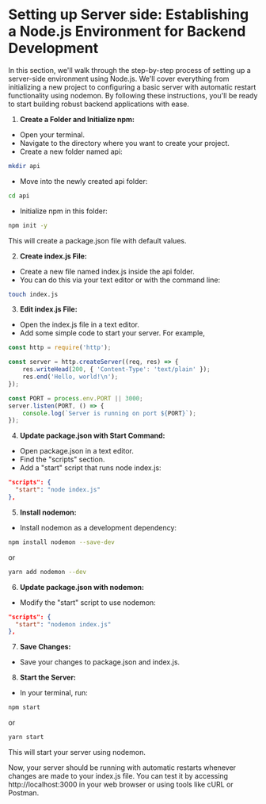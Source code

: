 # Setting up Server side: Establishing a Node.js Environment for Backend Development

In this section, we'll walk through the step-by-step process of setting up a server-side environment using Node.js. We'll cover everything from initializing a new project to configuring a basic server with automatic restart functionality using nodemon. By following these instructions, you'll be ready to start building robust backend applications with ease.

1. **Create a Folder and Initialize npm:**

- Open your terminal.
- Navigate to the directory where you want to create your project.
- Create a new folder named api:
```bash
mkdir api
```

- Move into the newly created api folder:
```bash
cd api
```

- Initialize npm in this folder:
```bash
npm init -y
```

This will create a package.json file with default values.

2. **Create index.js File:**

- Create a new file named index.js inside the api folder.
- You can do this via your text editor or with the command line:
```bash
touch index.js
```

3. **Edit index.js File:**

- Open the index.js file in a text editor.
- Add some simple code to start your server. For example,

```javascript
const http = require('http');

const server = http.createServer((req, res) => {
    res.writeHead(200, { 'Content-Type': 'text/plain' });
    res.end('Hello, world!\n');
});

const PORT = process.env.PORT || 3000;
server.listen(PORT, () => {
    console.log(`Server is running on port ${PORT}`);
});
```

4. **Update package.json with Start Command:**

- Open package.json in a text editor.
- Find the "scripts" section.
- Add a "start" script that runs node index.js:

```json
"scripts": {
  "start": "node index.js"
},
```

5. **Install nodemon:**

- Install nodemon as a development dependency:

```bash
npm install nodemon --save-dev
```
or

```bash
yarn add nodemon --dev
```

6. **Update package.json with nodemon:**

- Modify the "start" script to use nodemon:

```json
"scripts": {
  "start": "nodemon index.js"
},
```

7. **Save Changes:**

- Save your changes to package.json and index.js.

8. **Start the Server:**

- In your terminal, run:

```bash
npm start
```

or

```bash
yarn start
```

This will start your server using nodemon.

Now, your server should be running with automatic restarts whenever changes are made to your index.js file. You can test it by accessing http://localhost:3000 in your web browser or using tools like cURL or Postman.
